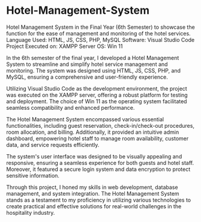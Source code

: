 # Hotel-Management-System
Hotel Management System in the Final Year (6th Semester) to showcase the function for the ease of management and monitoring of the hotel services.
Language Used: HTML, JS, CSS, PHP, MySQL
Software: Visual Studio Code
Project Executed on: XAMPP Server
OS: Win 11

In the 6th semester of the final year, I developed a Hotel Management System to streamline and simplify hotel service management and monitoring. The system was designed using HTML, JS, CSS, PHP, and MySQL, ensuring a comprehensive and user-friendly experience.

Utilizing Visual Studio Code as the development environment, the project was executed on the XAMPP server, offering a robust platform for testing and deployment. The choice of Win 11 as the operating system facilitated seamless compatibility and enhanced performance.

The Hotel Management System encompassed various essential functionalities, including guest reservation, check-in/check-out procedures, room allocation, and billing. Additionally, it provided an intuitive admin dashboard, empowering hotel staff to manage room availability, customer data, and service requests efficiently.

The system's user interface was designed to be visually appealing and responsive, ensuring a seamless experience for both guests and hotel staff. Moreover, it featured a secure login system and data encryption to protect sensitive information.

Through this project, I honed my skills in web development, database management, and system integration. The Hotel Management System stands as a testament to my proficiency in utilizing various technologies to create practical and effective solutions for real-world challenges in the hospitality industry.

